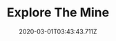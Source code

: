 ---
templateKey: blog-post
featuredpost: false
date: 2020-03-01T03:43:43.711Z
featuredimage: /img/quest_bg6.png
imgBg: quest_bg6
title: Explore The Mine
description: There's an old mine shaft in the mountains north of town. There could be valuable minerals inside but Marlon hinted that it might be dangerous.
reward: dummy
tags:
  - Enter Mines
  - Reach level 5 in Mines
---
